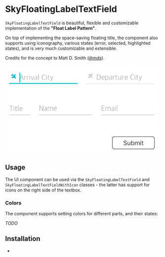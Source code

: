 # SkyFloatingLabelTextField

`SkyFloatingLabelTextField` is beautiful, flexible and customizable implementation of the **"Float Label Pattern"**.

On top of implementing the space-saving floating title, the component also supports using iconography, various states (error, selected, highlighted states), and is very much customizable and extensible.

Credits for the concept to Matt D. Smith ([@mds](https://twitter.com/mds)).

![](/SkyFloatingLabelTextField/images/showcase-example.gif)

## Usage

The UI component can be used via the `SkyFloatingLabelTextField` and `SkyFloatingLabelTextFieldWithIcon` classes - the latter has support for icons on the right side of the textbox.

### Colors

The component supports setting colors for different parts, and their states:

*TODO*

## Installation

- 
